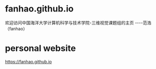# fanhao.github.io
欢迎访问中国海洋大学计算机科学与技术学院-三维视觉课题组的主页  ----范浩（fanhao）

# personal website
https://fanhao.github.io
